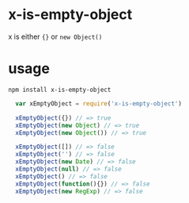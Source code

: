 # x-is-empty-object
x is either `{}` or `new Object()`

# usage
`npm install x-is-empty-object`

```js
  var xEmptyObject = require('x-is-empty-object')

  xEmptyObject({}) // => true
  xEmptyObject(new Object) // => true
  xEmptyObject(new Object()) // => true

  xEmptyObject([]) // => false
  xEmptyObject('') // => false
  xEmptyObject(new Date) // => false
  xEmptyObject(null) // => false
  xEmptyObject() // => false
  xEmptyObject(function(){}) // => false
  xEmptyObject(new RegExp) // => false
```
